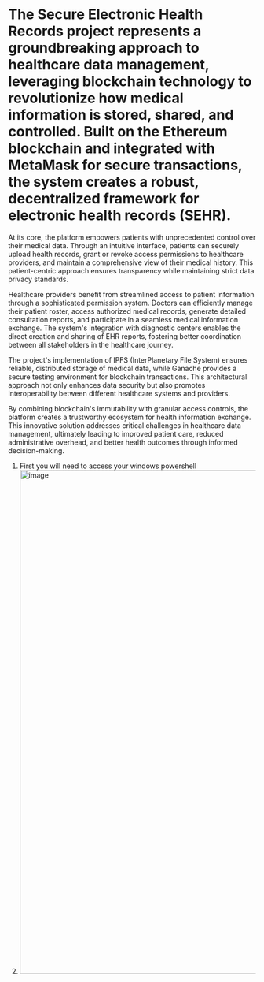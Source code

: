 # The Secure Electronic Health Records project represents a groundbreaking approach to healthcare data management, leveraging blockchain technology to revolutionize how medical information is stored, shared, and controlled. Built on the Ethereum blockchain and integrated with MetaMask for secure transactions, the system creates a robust, decentralized framework for electronic health records (SEHR).

At its core, the platform empowers patients with unprecedented control over their medical data. Through an intuitive interface, patients can securely upload health records, grant or revoke access permissions to healthcare providers, and maintain a comprehensive view of their medical history. This patient-centric approach ensures transparency while maintaining strict data privacy standards.

Healthcare providers benefit from streamlined access to patient information through a sophisticated permission system. Doctors can efficiently manage their patient roster, access authorized medical records, generate detailed consultation reports, and participate in a seamless medical information exchange. The system's integration with diagnostic centers enables the direct creation and sharing of EHR reports, fostering better coordination between all stakeholders in the healthcare journey.

The project's implementation of IPFS (InterPlanetary File System) ensures reliable, distributed storage of medical data, while Ganache provides a secure testing environment for blockchain transactions. This architectural approach not only enhances data security but also promotes interoperability between different healthcare systems and providers.

By combining blockchain's immutability with granular access controls, the platform creates a trustworthy ecosystem for health information exchange. This innovative solution addresses critical challenges in healthcare data management, ultimately leading to improved patient care, reduced administrative overhead, and better health outcomes through informed decision-making.




1. First you will need to access your windows powershell
2. <img width="1023" alt="image" src="https://github.com/user-attachments/assets/8c7f33e5-9a3d-4b58-bb2e-4ee0b96cd156" />



